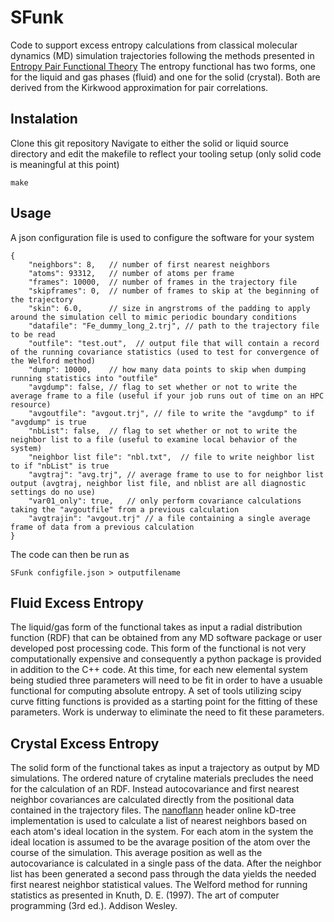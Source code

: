 # SFunk
Code to support excess entropy calculations from classical molecular dynamics (MD) simulation trajectories following the methods presented in [Entropy Pair Functional Theory](https://doi.org/10.3390/e23020234)
The entropy functional has two forms, one for the liquid and gas phases (fluid) and one for the solid (crystal). Both are derived from the Kirkwood approximation for pair correlations. 


## Instalation
Clone this git repository
Navigate to either the solid or liquid source directory and edit the makefile to reflect your tooling setup (only solid code is meaningful at this point)
```
make
```

## Usage
A json configuration file is used to configure the software for your system
```
{
	"neighbors": 8,   // number of first nearest neighbors 
	"atoms": 93312,   // number of atoms per frame
	"frames": 10000,  // number of frames in the trajectory file 
	"skipframes": 0,  // number of frames to skip at the beginning of the trajectory
	"skin": 6.0,      // size in angrstroms of the padding to apply around the simulation cell to mimic periodic boundary conditions 
	"datafile": "Fe_dummy_long_2.trj", // path to the trajectory file to be read
	"outfile": "test.out",  // output file that will contain a record of the running covariance statistics (used to test for convergence of the Welford method)
	"dump": 10000,    // how many data points to skip when dumping running statistics into "outfile"
	"avgdump": false, // flag to set whether or not to write the average frame to a file (useful if your job runs out of time on an HPC resource)
	"avgoutfile": "avgout.trj", // file to write the "avgdump" to if "avgdump" is true
	"nbList": false,  // flag to set whether or not to write the neighbor list to a file (useful to examine local behavior of the system)
	"neighbor list file": "nbl.txt",  // file to write neighbor list to if "nbList" is true
	"avgtraj": "avg.trj", // average frame to use to for neighbor list output (avgtraj, neighbor list file, and nblist are all diagnostic settings do no use)
	"var01_only": true,   // only perform covariance calculations taking the "avgoutfile" from a previous calculation 
	"avgtrajin": "avgout.trj" // a file containing a single average frame of data from a previous calculation
}
```
The code can then be run as
```
SFunk configfile.json > outputfilename
```





## Fluid Excess Entropy
The liquid/gas form of the functional takes as input a radial distribution function (RDF) that can be obtained from any MD software package or user developed post processing code. This form of the functional is not very computationally expensive and consequently a python package is provided in addition to the C++ code. At this time, for each new elemental system being studied three parameters will need to be fit in order to have a usuable functional for computing absolute entropy. A set of tools utilizing scipy curve fitting functions is provided as a starting point for the fitting of these parameters. Work is underway to eliminate the need to fit these parameters.


## Crystal Excess Entropy
The solid form of the functional takes as input a trajectory as output by MD simulations. The ordered nature of crytaline materials precludes the need for the calculation of an RDF. Instead autocovariance and first nearest neighbor covariances are calculated directly from the positional data contained in the trajectory files. The [nanoflann](https://github.com/jlblancoc/nanoflann) header online kD-tree implementation is used to calculate a list of nearest neighbors based on each atom's ideal location in the system. For each atom in the system the ideal location is assumed to be the avarage position of the atom over the course of the simulation. This average position as well as the autocovariance is calculated in a single pass of the data. After the neighbor list has been generated a second pass through the data yields the needed first nearest neighbor statistical values. The Welford method for running statistics as presented in Knuth, D. E. (1997). The art of computer programming (3rd ed.). Addison Wesley.






